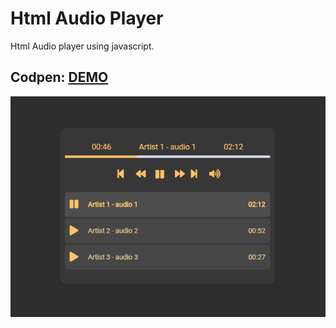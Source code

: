 
# Html Audio Player

Html Audio player using javascript.

## Codpen: <a href='https://codepen.io/vanderzak/pen/BayjVep'>DEMO</a>

 
![alt text](https://raw.githubusercontent.com/abdes-zakari/HtmlAudioPlayer/master/screen.PNG)

